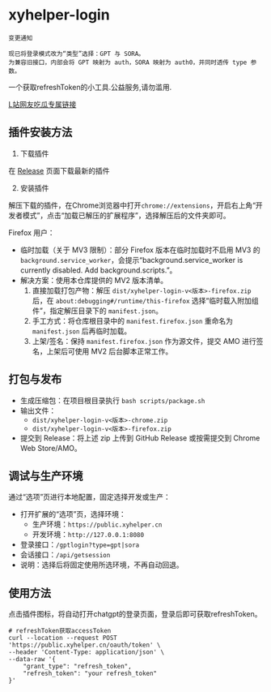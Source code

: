 # xyhelper-login 

```
变更通知

现已将登录模式改为“类型”选择：GPT 与 SORA。
为兼容旧接口，内部会将 GPT 映射为 auth，SORA 映射为 auth0，并同时透传 type 参数。
```


一个获取refreshToken的小工具.公益服务,请勿滥用.


[L站网友吃瓜专属链接](https://github.com/orgs/xyhelper/discussions/1)


## 插件安装方法

1. 下载插件

在 [Release](https://github.com/xyhelper/xyhelper-chrome-login/releases) 页面下载最新的插件

2. 安装插件

解压下载的插件，在Chrome浏览器中打开`chrome://extensions`，开启右上角“开发者模式”，点击“加载已解压的扩展程序”，选择解压后的文件夹即可。

Firefox 用户：
- 临时加载（关于 MV3 限制）：部分 Firefox 版本在临时加载时不启用 MV3 的 `background.service_worker`，会提示“background.service_worker is currently disabled. Add background.scripts.”。
- 解决方案：使用本仓库提供的 MV2 版本清单。
  1) 直接加载打包产物：解压 `dist/xyhelper-login-v<版本>-firefox.zip` 后，在 `about:debugging#/runtime/this-firefox` 选择“临时载入附加组件”，指定解压目录下的 `manifest.json`。
  2) 手工方式：将仓库根目录中的 `manifest.firefox.json` 重命名为 `manifest.json` 后再临时加载。
  3) 上架/签名：保持 `manifest.firefox.json` 作为源文件，提交 AMO 进行签名，上架后可使用 MV2 后台脚本正常工作。

## 打包与发布

- 生成压缩包：在项目根目录执行 `bash scripts/package.sh`
- 输出文件：
  - `dist/xyhelper-login-v<版本>-chrome.zip`
  - `dist/xyhelper-login-v<版本>-firefox.zip`
- 提交到 Release：将上述 zip 上传到 GitHub Release 或按需提交到 Chrome Web Store/AMO。

## 调试与生产环境

通过“选项”页进行本地配置，固定选择开发或生产：

- 打开扩展的“选项”页，选择环境：
  - 生产环境：`https://public.xyhelper.cn`
  - 开发环境：`http://127.0.0.1:8080`
- 登录接口：`/gptlogin?type=gpt|sora`
- 会话接口：`/api/getsession`
- 说明：选择后将固定使用所选环境，不再自动回退。

## 使用方法
点击插件图标，将自动打开chatgpt的登录页面，登录后即可获取refreshToken。


```shell
# refreshToken获取accessToken
curl --location --request POST 'https://public.xyhelper.cn/oauth/token' \
--header 'Content-Type: application/json' \
--data-raw '{
    "grant_type": "refresh_token",
    "refresh_token": "your refresh_token"
}'
```


